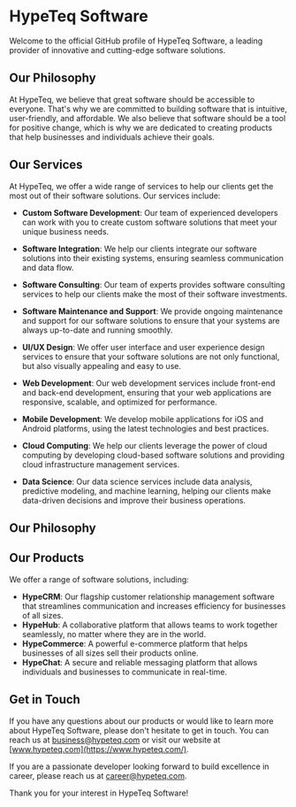 # HypeTeq Software

Welcome to the official GitHub profile of HypeTeq Software, a leading provider of innovative and cutting-edge software solutions.

## Our Philosophy

At HypeTeq, we believe that great software should be accessible to everyone. That's why we are committed to building software that is intuitive, user-friendly, and affordable. We also believe that software should be a tool for positive change, which is why we are dedicated to creating products that help businesses and individuals achieve their goals.

## Our Services

At HypeTeq, we offer a wide range of services to help our clients get the most out of their software solutions. Our services include:

- **Custom Software Development**: Our team of experienced developers can work with you to create custom software solutions that meet your unique business needs.

- **Software Integration**: We help our clients integrate our software solutions into their existing systems, ensuring seamless communication and data flow.

- **Software Consulting**: Our team of experts provides software consulting services to help our clients make the most of their software investments.

- **Software Maintenance and Support**: We provide ongoing maintenance and support for our software solutions to ensure that your systems are always up-to-date and running smoothly.

- **UI/UX Design**: We offer user interface and user experience design services to ensure that your software solutions are not only functional, but also visually appealing and easy to use.

- **Web Development**: Our web development services include front-end and back-end development, ensuring that your web applications are responsive, scalable, and optimized for performance.

- **Mobile Development**: We develop mobile applications for iOS and Android platforms, using the latest technologies and best practices.

- **Cloud Computing**: We help our clients leverage the power of cloud computing by developing cloud-based software solutions and providing cloud infrastructure management services.

- **Data Science**: Our data science services include data analysis, predictive modeling, and machine learning, helping our clients make data-driven decisions and improve their business operations.

## Our Philosophy

## Our Products

We offer a range of software solutions, including:

- **HypeCRM**: Our flagship customer relationship management software that streamlines communication and increases efficiency for businesses of all sizes.
- **HypeHub**: A collaborative platform that allows teams to work together seamlessly, no matter where they are in the world.
- **HypeCommerce**: A powerful e-commerce platform that helps businesses of all sizes sell their products online.
- **HypeChat**: A secure and reliable messaging platform that allows individuals and businesses to communicate in real-time.

## Get in Touch

If you have any questions about our products or would like to learn more about HypeTeq Software, please don't hesitate to get in touch. You can reach us at [business@hypeteq.com](mailto:business@hypeteq.com) or visit our website at [www.hypeteq.com](https://www.hypeteq.com/).

If you are a passionate developer looking forward to build excellence in career, please reach us at [career@hypeteq.com](mailto:career@hypeteq.com).

Thank you for your interest in HypeTeq Software!
